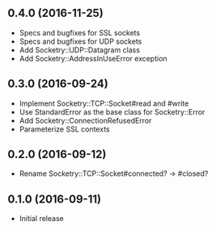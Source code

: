 ## 0.4.0 (2016-11-25)

* Specs and bugfixes for SSL sockets
* Specs and bugfixes for UDP sockets
* Add Socketry::UDP::Datagram class
* Add Socketry::AddressInUseError exception

## 0.3.0 (2016-09-24)

* Implement Socketry::TCP::Socket#read and #write
* Use StandardError as the base class for Socketry::Error
* Add Socketry::ConnectionRefusedError
* Parameterize SSL contexts

## 0.2.0 (2016-09-12)

* Rename Socketry::TCP::Socket#connected? -> #closed?

## 0.1.0 (2016-09-11)

* Initial release
